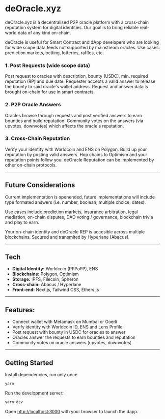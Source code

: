 # deOracle.xyz

deOracle.xyz is a decentralised P2P oracle platform with a cross-chain reputation system for digital identities. Our goal is to bring reliable real-world data of any kind on-chain.

deOracle is useful for Smart Contract and dApp developers who are looking for wide scope data feeds not supported by mainstream oracles. Use cases: prediction markets, betting, lotteries, raffles, etc.


### 1. Post Requests (wide scope data)

Post request to oracles with description, bounty (USDC), min. required reputation (RP) and due date. Requester accepts a valid answer to release the bounty to said oracle's wallet address. Request and answer data is brought on-chain for use in smart contracts.


### 2. P2P Oracle Answers

Oracles browse through requests and post verified answers to earn bounties and build reputation. Community votes on the answers (via upvotes, downvotes) which affects the oracle's reputation.


### 3. Cross-Chain Reputation

Verify your identity with Worldcoin and ENS on Polygon. Build up your reputation by posting valid answers. Hop chains to Optimism and your reputation points follow you. deOracle Reputation can be implemented by other on-chain protocols.

---------


## Future Considerations

Current implementation is openended, future implementations will include type formated answers (i.e. number, boolean, multiple choice, dates).

Use cases include prediction markets, insurance arbitration, legal mediation, on-chain disputes, DAO voting / governance, blockchain trivia and play to earn.

Your on-chain identity and deOracle REP is accesible across multiple blockchains. Secured and transmited by Hyperlane (Abacus).

---------

## Tech

- **Digital Identity:** Worldcoin (PPPoPP), ENS
- **Blockchains:** Polygon, Optimism
- **Storage:** IPFS, Filecoin, Spheron
- **Cross-chain:** Abacus / Hyperlane
- **Front-end:** Next.js, Tailwind CSS, Ethers.js

---------

## Features:

- Connect wallet with Metamask on Mumbai or Goerli
- Verify identity with Worldcoin ID, ENS and Lens Profile
- Post request with bounty in USDC for oracles to answer
- Oracles answer the requests to earn bounties and reputation
- Community votes on oracle answers (upvotes, downvotes)

---------

## Getting Started

Install dependencies, run only once:

```bash
yarn
```

Run the development server:

```bash
yarn dev
```

Open [http://localhost:3000](http://localhost:3000) with your browser to launch the dapp.
